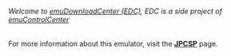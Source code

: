 ###### Welcome to [emuDownloadCenter (EDC)](https://github.com/PhoenixInteractiveNL/emuDownloadCenter/wiki/), EDC is a side project of [emuControlCenter](https://github.com/PhoenixInteractiveNL/emuControlCenter/wiki/)

For more information about this emulator, visit the [**JPCSP**](https://github.com/PhoenixInteractiveNL/emuDownloadCenter/wiki/Emulator-jpcsp#menu) page.
